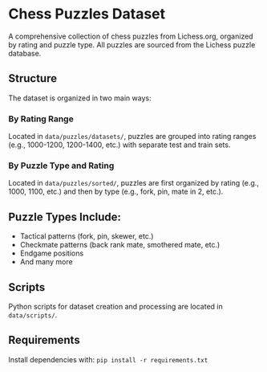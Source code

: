 # Chess Puzzles Dataset

A comprehensive collection of chess puzzles from Lichess.org, organized by rating and puzzle type. All puzzles are sourced from the Lichess puzzle database.

## Structure

The dataset is organized in two main ways:

### By Rating Range
Located in `data/puzzles/datasets/`, puzzles are grouped into rating ranges (e.g., 1000-1200, 1200-1400, etc.) with separate test and train sets.

### By Puzzle Type and Rating
Located in `data/puzzles/sorted/`, puzzles are first organized by rating (e.g., 1000, 1100, etc.) and then by type (e.g., fork, pin, mate in 2, etc.).

## Puzzle Types Include:
- Tactical patterns (fork, pin, skewer, etc.)
- Checkmate patterns (back rank mate, smothered mate, etc.)
- Endgame positions
- And many more

## Scripts
Python scripts for dataset creation and processing are located in `data/scripts/`.

## Requirements

Install dependencies with:
```pip install -r requirements.txt```
